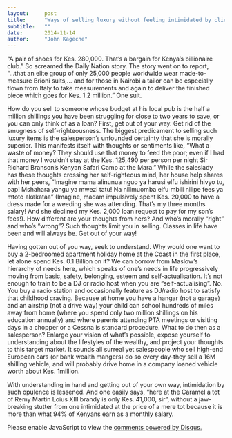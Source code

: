 ```yaml
---
layout:     post
title:      "Ways of selling luxury without feeling intimidated by clients"
subtitle:   ""
date:       2014-11-14
author:     "John Kageche"
---
```


<p>“A pair of shoes for Kes. 280,000. That’s a bargain for Kenya’s billionaire club.” So screamed the Daily Nation story. The story went on to report, “...that an elite group of only 25,000 people worldwide wear made-to-measure Brioni suits,... and for those in Nairobi a tailor can be especially flown from Italy to take measurements and again to deliver the finished piece which goes for Kes. 1.2 million.” One suit.</p>

<p>How do you sell to someone whose budget at his local pub is the half a million shillings you have been struggling for close to two years to save, or you can only think of as a loan? First, get out of your way. Get rid of the smugness of self-righteousness. The biggest predicament to selling such luxury items is the salesperson’s unfounded certainty that she is morally superior. This manifests itself with thoughts or sentiments like, “What a waste of money? They should use that money to feed the poor; even if I had that money I wouldn’t stay at the Kes. 125,490 per person per night Sir Richard Branson’s Kenyan Safari Camp at the Mara.” While the saleslady has these thoughts crossing her self-righteous mind, her house help shares with her peers, “Imagine mama alinunua nguo ya harusi elfu ishirini hivyo tu, pap! Mshahara yangu ya mwezi tatu! Na nilimuomba elfu mbili nilipe fees ya mtoto akakataa” (Imagine, madam impulsively spent Kes. 20,000 to have a dress made for a weeding she was attending. That’s my three months salary! And she declined my Kes. 2,000 loan request to pay for my son’s fees!). How different are your thoughts from hers? And who’s morally “right” and who’s “wrong”? Such thoughts limit you in selling. Classes in life have been and will always be. Get out of your way!</p>

<p>Having gotten out of you way, seek to understand. Why would one want to buy a 2-bedroomed apartment holiday home at the Coast in the first place, let alone spend Kes. 0.1 Billion on it? We can borrow from Maslow’s hierarchy of needs here, which speaks of one’s needs in life progressively moving from basic, safety, belonging, esteem and self-actualisation. It’s not enough to train to be a DJ or radio host when you are “self-actualising”. No. You buy a radio station and occasionally feature as DJ/radio host to satisfy that childhood craving. Because at home you have a hangar (not a garage) and an airstrip (not a drive way) your child can school hundreds of miles away from home (where you spend only two million shillings on his education annually) and where parents attending PTA meetings or visiting days in a chopper or a Cessna is standard procedure. What to do then as a salesperson? Enlarge your vision of what’s possible, expose yourself to understanding about the lifestyles of the wealthy, and project your thoughts to this target market. It sounds all surreal yet salespeople who sell high-end European cars (or bank wealth mangers) do so every day-they sell a 16M shilling vehicle, and will probably drive home in a company loaned vehicle worth about Kes. 1million.</p>

<p>With understanding in hand and getting out of your own way, intimidation by such opulence is lessened. And one easily says, “here at the Caramel a tot of Remy Martin Loius XIII brandy is only Kes. 41,000, sir”, without a jaw-breaking stutter from one intimidated at the price of a mere tot because it is more than what 94% of Kenyans earn as a monthly salary.</p>

<div id="disqus_thread"></div>
<script type="text/javascript">
    /* * * CONFIGURATION VARIABLES * * */
    var disqus_shortname = 'lendmeyourears';
    var disqus_identifier = '2014-11-14';
    
    /* * * DON'T EDIT BELOW THIS LINE * * */
    (function() {
        var dsq = document.createElement('script'); dsq.type = 'text/javascript'; dsq.async = true;
        dsq.src = '//' + disqus_shortname + '.disqus.com/embed.js';
        (document.getElementsByTagName('head')[0] || document.getElementsByTagName('body')[0]).appendChild(dsq);
    })();
</script>
<noscript>Please enable JavaScript to view the <a href="https://disqus.com/?ref_noscript" rel="nofollow">comments powered by Disqus.</a></noscript>

<script type="text/javascript"><!--
//<![CDATA[
	twatchData = 'page='+encodeURIComponent( window.location );
	if( typeof document.referrer != 'undefined' && document.referrer != '' ) {
		twatchData += '&ref='+encodeURIComponent( document.referrer );
	}
	twatchData += '&no_cookies=true';
	if( typeof screen.width != 'undefined' ) {
		twatchData += '&resolution='+screen.width+'x'+screen.height;
	}
	document.write('<scr'+'ipt type="text/javascript" '+
	'src="http://www.lendmeyourears.co.ke/twatch/remote/js_logger.php?'+twatchData+'">'+
	'</scr'+'ipt>');
//]]>
//--></script>